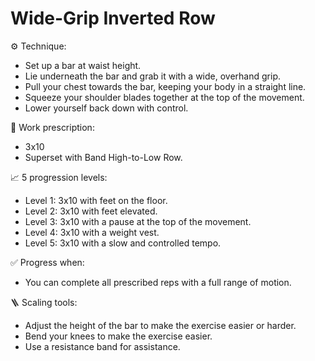 # Wide-Grip Inverted Row

⚙️ Technique:

- Set up a bar at waist height.
- Lie underneath the bar and grab it with a wide, overhand grip.
- Pull your chest towards the bar, keeping your body in a straight line.
- Squeeze your shoulder blades together at the top of the movement.
- Lower yourself back down with control.

🎯 Work prescription:

- 3x10
- Superset with Band High-to-Low Row.

📈 5 progression levels:

- Level 1: 3x10 with feet on the floor.
- Level 2: 3x10 with feet elevated.
- Level 3: 3x10 with a pause at the top of the movement.
- Level 4: 3x10 with a weight vest.
- Level 5: 3x10 with a slow and controlled tempo.

✅ Progress when:

- You can complete all prescribed reps with a full range of motion.

🪜 Scaling tools:

- Adjust the height of the bar to make the exercise easier or harder.
- Bend your knees to make the exercise easier.
- Use a resistance band for assistance.
